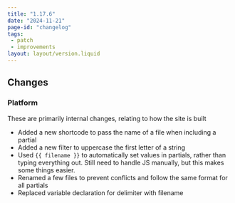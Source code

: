 ```yaml
---
title: "1.17.6"
date: "2024-11-21"
page-id: "changelog"
tags: 
 - patch
 - improvements
layout: layout/version.liquid
---
```

## Changes
### Platform
These are primarily internal changes, relating to how the site is built
- Added a new shortcode to pass the name of a file when including a partial
- Added a new filter to uppercase the first letter of a string
- Used `{{ filename }}` to automatically set values in partials, rather than typing everything out. Still need to handle JS manually, but this makes some things easier.
- Renamed a few files to prevent conflicts and follow the same format for all partials
- Replaced variable declaration for delimiter with filename